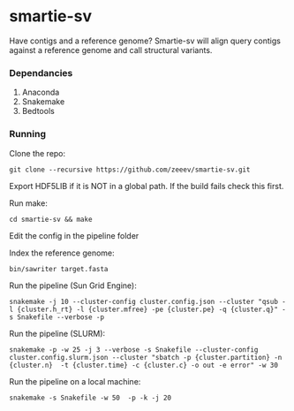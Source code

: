 # smartie-sv

Have contigs and a reference genome? Smartie-sv will align query contigs against a reference genome and call structural variants.  

### Dependancies

1. Anaconda
2. Snakemake
3. Bedtools

### Running

Clone the repo:
``` 
git clone --recursive https://github.com/zeeev/smartie-sv.git
```
Export HDF5LIB if it is NOT in a global path. If the build fails check this first.

Run make:
```
cd smartie-sv && make
```
Edit the config in the pipeline folder

Index the reference genome:

```
bin/sawriter target.fasta
```
Run the pipeline (Sun Grid Engine): 
```
snakemake -j 10 --cluster-config cluster.config.json --cluster "qsub -l {cluster.h_rt} -l {cluster.mfree} -pe {cluster.pe} -q {cluster.q}" -s Snakefile --verbose -p
```

Run the pipeline (SLURM):

```
snakemake -p -w 25 -j 3 --verbose -s Snakefile --cluster-config cluster.config.slurm.json --cluster "sbatch -p {cluster.partition} -n {cluster.n}  -t {cluster.time} -c {cluster.c} -o out -e error" -w 30
```

Run the pipeline on a local machine:

```
snakemake -s Snakefile -w 50  -p -k -j 20
```
 
